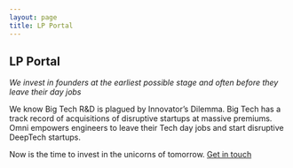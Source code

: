 ```yaml
---
layout: page
title: LP Portal
---
```

<div class="col-lg-12 text-center">
	<h2 class="section-heading text-uppercase">LP Portal</h2>
</div>

*We invest in founders at the earliest possible stage and often before they leave their day jobs* 
  
We know Big Tech R&D is plagued by Innovator’s Dilemma. Big Tech has a track record of acquisitions of disruptive startups at massive premiums. Omni empowers engineers to leave their Tech day jobs and start disruptive DeepTech startups.  
  
Now is the time to invest in the unicorns of tomorrow. [Get in touch](mailto:simon@omnivl.com)